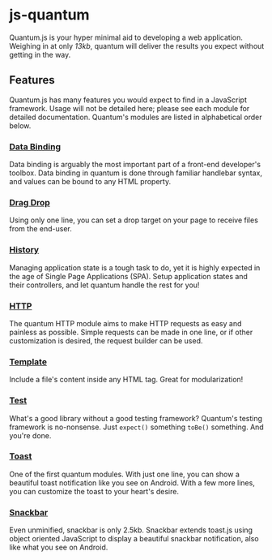 # js-quantum

Quantum.js is your hyper minimal aid to developing a web application. Weighing in at only *13kb*, quantum will deliver the results you expect without getting in the way.

## Features
Quantum.js has many features you would expect to find in a JavaScript framework. Usage will not be detailed here; please see each module for detailed documentation. Quantum's modules are listed in alphabetical order below.

### [Data Binding](https://github.com/mlcheng/js-binding)
Data binding is arguably the most important part of a front-end developer's toolbox. Data binding in quantum is done through familiar handlebar syntax, and values can be bound to any HTML property.

### [Drag Drop](https://github.com/mlcheng/js-dragdrop)
Using only one line, you can set a drop target on your page to receive files from the end-user.

### [History](https://github.com/mlcheng/js-history)
Managing application state is a tough task to do, yet it is highly expected in the age of Single Page Applications (SPA). Setup application states and their controllers, and let quantum handle the rest for you!

### [HTTP](https://github.com/mlcheng/js-http)
The quantum HTTP module aims to make HTTP requests as easy and painless as possible. Simple requests can be made in one line, or if other customization is desired, the request builder can be used.

### [Template](https://github.com/mlcheng/js-template)
Include a file's content inside any HTML tag. Great for modularization!

### [Test](https://github.com/mlcheng/js-test)
What's a good library without a good testing framework? Quantum's testing framework is no-nonsense. Just `expect()` something `toBe()` something. And you're done.

### [Toast](https://github.com/mlcheng/js-toast)
One of the first quantum modules. With just one line, you can show a beautiful toast notification like you see on Android. With a few more lines, you can customize the toast to your heart's desire.

### [Snackbar](https://github.com/mlcheng/js-snackbar)
Even unminified, snackbar is only 2.5kb. Snackbar extends toast.js using object oriented JavaScript to display a beautiful snackbar notification, also like what you see on Android.